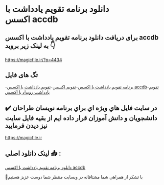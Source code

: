 # دانلود برنامه تقویم یادداشت با اکسس accdb

## برای دریافت دانلود برنامه تقویم یادداشت با اکسس accdb به لینک زیر بروید 👇

https://magicfile.ir/?p=4434

## تگ های فایل

-[برنامه تقویم یادداشت با اکسس](https://magicfile.ir/product/%d8%a8%d8%b1%d9%86%d8%a7%d9%85%d9%87-%d8%aa%d9%82%d9%88%db%8c%d9%85-%db%8c%d8%a7%d8%af%d8%af%d8%a7%d8%b4%d8%aa-%d8%a8%d8%a7-%d8%a7%da%a9%d8%b3%d8%b3accdb/)-[تقویم اکسس](https://magicfile.ir/product/%d8%a8%d8%b1%d9%86%d8%a7%d9%85%d9%87-%d8%aa%d9%82%d9%88%db%8c%d9%85-%db%8c%d8%a7%d8%af%d8%af%d8%a7%d8%b4%d8%aa-%d8%a8%d8%a7-%d8%a7%da%a9%d8%b3%d8%b3accdb/)-[تقویم یادداشت با اکسس accdb](https://magicfile.ir/product/%d8%a8%d8%b1%d9%86%d8%a7%d9%85%d9%87-%d8%aa%d9%82%d9%88%db%8c%d9%85-%db%8c%d8%a7%d8%af%d8%af%d8%a7%d8%b4%d8%aa-%d8%a8%d8%a7-%d8%a7%da%a9%d8%b3%d8%b3accdb/)-[تقویم یادداشت رویداد با اکسس](https://magicfile.ir/product/%d8%a8%d8%b1%d9%86%d8%a7%d9%85%d9%87-%d8%aa%d9%82%d9%88%db%8c%d9%85-%db%8c%d8%a7%d8%af%d8%af%d8%a7%d8%b4%d8%aa-%d8%a8%d8%a7-%d8%a7%da%a9%d8%b3%d8%b3accdb/)

## ✔️ در سايت فايل هاي ويژه اي براي برنامه نويسان طراحان دانشجويان و دانش آموزان قرار داده ايم از بقيه فايل سايت نيز ديدن فرماييد

https://magicfile.ir


## لينک دانلود اصلي 📥 :

[دانلود برنامه تقویم یادداشت با اکسس accdb](https://magicfile.ir/product/%d8%a8%d8%b1%d9%86%d8%a7%d9%85%d9%87-%d8%aa%d9%82%d9%88%db%8c%d9%85-%db%8c%d8%a7%d8%af%d8%af%d8%a7%d8%b4%d8%aa-%d8%a8%d8%a7-%d8%a7%da%a9%d8%b3%d8%b3accdb/) 


🙏با تشکر از همراهي شما مشتاقانه در وبسایت منتظر شما دوست عزیز هستیم

